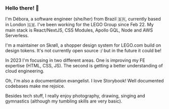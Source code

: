 ### Hello there! 🤩

I'm Débora, a software engineer (she/her) from Brazil 🇧🇷, currently based in London 🇬🇧. 
I've been working for the LEGO Group since Feb 22. My main stack is React/NextJS, CSS Modules, Apollo GQL, Node and AWS Serverless.

I'm a maintainer on Skrøll, a shopper design system for LEGO.com build on design tokens. It's not currently open source :/ but in the future it could be!

In 2023 I'm focusing in two different areas. One is improving my FE expertise (HTML, CSS, JS). The second is getting a better understanding of cloud engineering.

Oh, I'm also a documentation evangelist. I love Storybook! Well documented codebases make me rejoice.

Besides tech stuff, I really enjoy photography, drawing, singing and gymnastics (although my tumbling skills are very basic).
<!--
**deboraornellas/deboraornellas** is a ✨ _special_ ✨ repository because its `README.md` (this file) appears on your GitHub profile.

Here are some ideas to get you started:

- 🔭 I’m currently working on ...
- 🌱 I’m currently learning ...
- 👯 I’m looking to collaborate on ...
- 🤔 I’m looking for help with ...
- 💬 Ask me about ...
- 📫 How to reach me: ...
- 😄 Pronouns: ...
- ⚡ Fun fact: ...
-->
